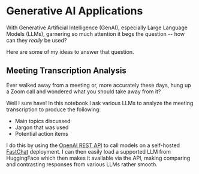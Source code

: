 # Generative AI Applications
With Generative Artificial Intelligence (GenAI), especially Large Language Models (LLMs), garnering so much attention it begs the question -- how can they *really* be used?

Here are some of my ideas to answer that question.

## Meeting Transcription Analysis
Ever walked away from a meeting or, more accurately these days, hung up a Zoom call and wondered what you should take away from it? 

Well I sure have! In this notebook I ask various LLMs to analyze the meeting transcription to produce the following: 
- Main topics discussed
- Jargon that was used
- Potential action items

I do this by using the [OpenAI REST API](https://platform.openai.com/docs/api-reference/introduction) to call models on a self-hosted [FastChat](https://github.com/lm-sys/FastChat) deployment. I can then easily load a supported LLM from HuggingFace which then makes it available via the API, making comparing and contrasting responses from various LLMs rather smooth.
